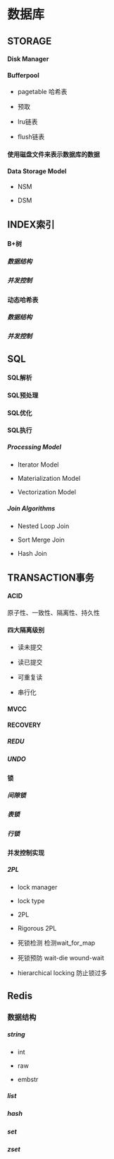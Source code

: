 # 数据库


## STORAGE

#### Disk Manager

#### Bufferpool

+ pagetable 哈希表

+ 预取

+ lru链表

+ flush链表

#### 使用磁盘文件来表示数据库的数据

#### Data Storage Model

+ NSM

+ DSM


## INDEX索引

#### B+树

##### 数据结构

##### 并发控制

#### 动态哈希表

##### 数据结构

##### 并发控制



## SQL

#### SQL解析

#### SQL预处理

#### SQL优化

#### SQL执行

##### Processing Model

+ Iterator Model

+ Materialization Model

+ Vectorization Model

##### Join Algorithms

+ Nested Loop Join

+ Sort Merge Join

+ Hash Join



## TRANSACTION事务

#### ACID

原子性、一致性、隔离性、持久性

#### 四大隔离级别

+ 读未提交

+ 读已提交

+ 可重复读

+ 串行化

#### MVCC

#### RECOVERY

##### REDU

##### UNDO

#### 锁

##### 间隙锁

##### 表锁

##### 行锁

#### 并发控制实现

##### 2PL

+ lock manager

+ lock type

+ 2PL

+ Rigorous 2PL

+ 死锁检测 检测wait_for_map

+ 死锁预防 wait-die wound-wait

+ hierarchical locking 防止锁过多










## Redis

### 数据结构

##### string

+ int

+ raw

+ embstr

##### list

##### hash

##### set

##### zset








